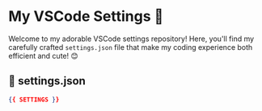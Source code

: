 # My VSCode Settings 🌟

Welcome to my adorable VSCode settings repository! Here, you'll find my carefully crafted `settings.json` file that make my coding experience both efficient and cute! 😊

## 🌸 settings.json
```json
{{ SETTINGS }}
```

